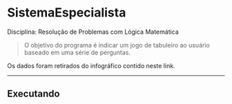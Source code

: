 # SistemaEspecialista

Disciplina: Resolução de Problemas com Lógica Matemática

> O objetivo do programa é indicar um jogo de tabuleiro ao usuário baseado em uma série de perguntas.

Os dados foram retirados do infográfico contido neste link.

--- 

## Executando

